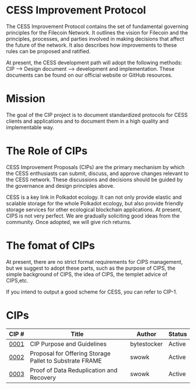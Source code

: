 # CESS Improvement Protocol
The CESS Improvement Protocol contains the set of fundamental governing principles for the Filecoin Network. It outlines the vision for Filecoin and the principles, processes, and parties involved in making decisions that affect the future of the network. It also describes how improvements to these rules can be proposed and ratified.

At present, the CESS development path will adopt the following methods: CIP --> Design document --> development and implementation. These documents can be found on our official website or GitHub resources.

# Mission
The goal of the CIP project is to document standardized protocols for CESS clients and applications and to document them in a high quality and implementable way.



# The  Role of CIPs
CESS Improvement Proposals (CIPs) are the primary mechanism by which the CESS enthusiasts can submit, discuss, and approve changes relevant to the CESS network. These discussions and decisions should be guided by the governance and design principles above.

CESS is a key link in Polkadot ecology. It can not only provide elastic and scalable storage for the whole Polkadot ecology, but also provide friendly storage services for other ecological blockchain applications. At present, CIPS is not very perfect. We are gradually soliciting good ideas from the community. Once adopted, we will give rich returns.

# The fomat of CIPs 
At present, there are no strict format requirements for CIPS management, but we suggest to adopt these parts, such as the purpose of CIPS, the simple background of CIPS, the idea of CIPS, the templet advice of CIPS,etc. 

If you intend to output a good scheme for CESS, you can refer to CIP-1.

# CIPs

|CIP #   | Title  | Author  | Status  |
|---|---|---|---|
|[0001](https://github.com/CESSProject/CIPs/blob/main/CIP-0.md)   | CIP Purpose and Guidelines  | bytestocker  | Active  |
|[0002](https://github.com/CESSProject/cess-pallet-proposal)   | Proposal for Offering Storage Pallet to Substrate FRAME  | swowk  | Active  |
|[0003](https://github.com/CESSProject/CIPs/blob/main/CIP-2.md)   | Proof of Data Reduplication and Recovery  | swowk  | Active  |

